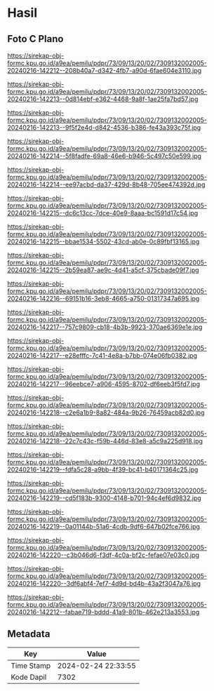 # Hasil

## Foto C Plano

https://sirekap-obj-formc.kpu.go.id/a9ea/pemilu/pdpr/73/09/13/20/02/7309132002005-20240216-142212--208b40a7-d342-4fb7-a90d-6fae604e3110.jpg

https://sirekap-obj-formc.kpu.go.id/a9ea/pemilu/pdpr/73/09/13/20/02/7309132002005-20240216-142213--0d814ebf-e362-4468-9a8f-1ae25fa7bd57.jpg

https://sirekap-obj-formc.kpu.go.id/a9ea/pemilu/pdpr/73/09/13/20/02/7309132002005-20240216-142213--9f5f2e4d-d842-4536-b386-fe43a393c75f.jpg

https://sirekap-obj-formc.kpu.go.id/a9ea/pemilu/pdpr/73/09/13/20/02/7309132002005-20240216-142214--5f8fadfe-69a8-46e6-b946-5c497c50e599.jpg

https://sirekap-obj-formc.kpu.go.id/a9ea/pemilu/pdpr/73/09/13/20/02/7309132002005-20240216-142214--ee97acbd-da37-429d-8b48-705ee474392d.jpg

https://sirekap-obj-formc.kpu.go.id/a9ea/pemilu/pdpr/73/09/13/20/02/7309132002005-20240216-142215--dc6c13cc-7dce-40e9-8aaa-bc1591d17c54.jpg

https://sirekap-obj-formc.kpu.go.id/a9ea/pemilu/pdpr/73/09/13/20/02/7309132002005-20240216-142215--bbae1534-5502-43cd-ab0e-0c89fbf13165.jpg

https://sirekap-obj-formc.kpu.go.id/a9ea/pemilu/pdpr/73/09/13/20/02/7309132002005-20240216-142215--2b59ea87-ae9c-4d41-a5cf-375cbade09f7.jpg

https://sirekap-obj-formc.kpu.go.id/a9ea/pemilu/pdpr/73/09/13/20/02/7309132002005-20240216-142216--69151b16-3eb8-4665-a750-01317347a695.jpg

https://sirekap-obj-formc.kpu.go.id/a9ea/pemilu/pdpr/73/09/13/20/02/7309132002005-20240216-142217--757c9809-cb18-4b3b-9923-370ae6369e1e.jpg

https://sirekap-obj-formc.kpu.go.id/a9ea/pemilu/pdpr/73/09/13/20/02/7309132002005-20240216-142217--e28efffc-7c41-4e8a-b7bb-074e06fb0382.jpg

https://sirekap-obj-formc.kpu.go.id/a9ea/pemilu/pdpr/73/09/13/20/02/7309132002005-20240216-142217--96eebce7-a906-4595-8702-df6eeb3f5fd7.jpg

https://sirekap-obj-formc.kpu.go.id/a9ea/pemilu/pdpr/73/09/13/20/02/7309132002005-20240216-142218--c2e6a1b9-8a82-484a-9b26-76459acb82d0.jpg

https://sirekap-obj-formc.kpu.go.id/a9ea/pemilu/pdpr/73/09/13/20/02/7309132002005-20240216-142218--22c7c43c-f59b-446d-83e8-a5c9a225d918.jpg

https://sirekap-obj-formc.kpu.go.id/a9ea/pemilu/pdpr/73/09/13/20/02/7309132002005-20240216-142219--fdfa5c28-a9bb-4f39-bc41-b40171364c25.jpg

https://sirekap-obj-formc.kpu.go.id/a9ea/pemilu/pdpr/73/09/13/20/02/7309132002005-20240216-142219--cd5f183b-9300-4148-b701-94c4ef6d9832.jpg

https://sirekap-obj-formc.kpu.go.id/a9ea/pemilu/pdpr/73/09/13/20/02/7309132002005-20240216-142219--0a01144b-51a6-4cdb-9df6-647b02fce766.jpg

https://sirekap-obj-formc.kpu.go.id/a9ea/pemilu/pdpr/73/09/13/20/02/7309132002005-20240216-142220--c3b046d6-f3df-4c0a-bf2c-fefae07e03c0.jpg

https://sirekap-obj-formc.kpu.go.id/a9ea/pemilu/pdpr/73/09/13/20/02/7309132002005-20240216-142220--3df6abf4-7ef7-4d9d-bd4b-43a2f3047a76.jpg

https://sirekap-obj-formc.kpu.go.id/a9ea/pemilu/pdpr/73/09/13/20/02/7309132002005-20240216-142212--fabae719-bddd-41a9-801b-462e213a3553.jpg


## Metadata

| Key        | Value               |
| ---------- | ------------------- |
| Time Stamp | 2024-02-24 22:33:55 |
| Kode Dapil | 7302                |



